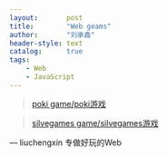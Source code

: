 ```yaml
---
layout:       post
title:        "Web geams"
author:       "刘承鑫"
header-style: text
catalog:      true
tags:
    - Web
    - JavaScript
---
```


> [poki game/poki游戏](https://poki.com/zh)

>[silvegames game/silvegames游戏](www.silvergames.com)

— liuchengxin 专做好玩的Web
